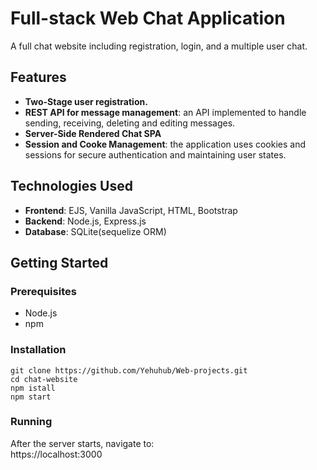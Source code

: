 # Full-stack Web Chat Application
A full chat website including registration, login, and a multiple user chat.

## Features
- **Two-Stage user registration.**
- **REST API for message management**: an API implemented to handle sending, receiving, deleting and editing messages.
- **Server-Side Rendered Chat SPA**
- **Session and Cooke Management**: the application uses cookies and sessions for secure authentication and maintaining user states.

## Technologies Used
- **Frontend**: EJS, Vanilla JavaScript, HTML, Bootstrap
- **Backend**: Node.js, Express.js
- **Database**: SQLite(sequelize ORM)

## Getting Started
### Prerequisites 
- Node.js
- npm
### Installation
```
git clone https://github.com/Yehuhub/Web-projects.git
cd chat-website
npm istall
npm start
```
### Running
After the server starts, navigate to:  
https://localhost:3000
